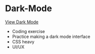 # Dark-Mode

[View Dark Mode](https://brixsta.github.io/Dark-Mode/)

- Coding exercise
- Practice making a dark mode interface
- CSS heavy
- UI/UX
